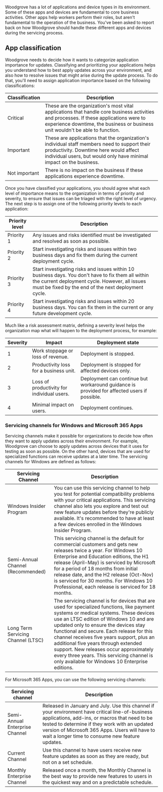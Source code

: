Woodgrove has a lot of applications and device types in its environment. Some of these apps and devices are fundamental to core business activities. Other apps help workers perform their roles, but aren't fundamental to the operation of the business. You've been asked to report back on how Woodgrove should handle these different apps and devices during the servicing process.

## App classification

Woodgrove needs to decide how it wants to categorize application importance for updates. Classifying and prioritizing your applications helps you understand how to best apply updates across your environment, and also how to resolve issues that might arise during the update process.  To do that, you'll need to assign application importance based on the following classifications:

|Classification|Description  |
|---------|---------|
|Critical|These are the organization's most vital applications that handle core business activities and processes. If these applications were to experience downtime, the business or business unit wouldn't be able to function.|
|Important|These are applications that the organization's individual staff members need to support their productivity. Downtime here would affect individual users, but would only have minimal impact on the business.|
|Not important|There is no impact on the business if these applications experience downtime. |

Once you have classified your applications, you should agree what each level of importance means to the organization in terms of priority and severity, to ensure that issues can be triaged with the right level of urgency. The next step is to assign one of the following priority levels to each application:

|Priority level  |Description  |
|---------|---------|
|Priority 1|Any issues and risks identified must be investigated and resolved as soon as possible.|
|Priority 2|Start investigating risks and issues within two business days and fix them during the current deployment cycle.|
|Priority 3|Start investigating risks and issues within 10 business days. You don't have to fix them all within the current deployment cycle. However, all issues must be fixed by the end of the next deployment cycle.|
|Priority 4|Start investigating risks and issues within 20 business days. You can fix them in the current or any future development cycle.|

Much like a risk assessment matrix, defining a severity level helps the organization map what will happen to the deployment process, for example:

|Severity  |Impact  |Deployment state  |
|---------|---------|---------|
|1| Work stoppage  or loss of revenue.        |Deployment is stopped.|
|2|Productivity loss for a business unit.|Deployment is stopped for affected devices only. |
|3|Loss of productivity for individual users.|Deployment can continue but workaround guidance is provided for affected users if possible.|
|4|Minimal impact on users.|Deployment continues.|

### Servicing channels for Windows and Microsoft 365 Apps

Servicing channels make it possible for organizations to decide how often they want to apply updates across their environment. For example, Woodgrove can choose to apply updates across devices that it uses for testing as soon as possible. On the other hand, devices that are used for specialized functions can receive updates at a later time.
The servicing channels for Windows are defined as follows:

|Servicing Channel  |Description  |
|---------|---------|
|Windows Insider Program     |You can use this servicing channel to help you test for potential compatibility problems with your critical applications. This servicing channel also lets you explore and test out new feature updates before they're publicly available. It's recommended to have at least a few devices enrolled in the Windows Insider Program.|
|Semi-Annual Channel (Recommended)|This servicing channel is the default for commercial customers and gets new releases twice a year. For Windows 10 Enterprise and Education editions, the H1 release (April-May) is serviced by Microsoft for a period of 18 months from initial release date, and the H2 release (Oct-Nov) is serviced for 30 months. For Windows 10 Professional, each release is serviced for 18 months.|
|Long Term Servicing Channel (LTSC)|The servicing channel is for devices that are used for specialized functions, like payment systems or medical systems. These devices use an LTSC edition of Windows 10 and are updated only to ensure the devices stay functional and secure. Each release for this channel receives five years support, plus an additional five years through extended support. New releases occur approximately every three years. This servicing channel is only available for Windows 10 Enterprise editions.|

For Microsoft 365 Apps, you can use the following servicing channels:

|Servicing channel  |Description  |
|---------|---------|
|Semi-Annual Enterprise Channel     |Released in January and July. Use this channel if your environment have critical line-of-business applications, add-ins, or macros that need to be tested to determine if they work with an updated version of Microsoft 365 Apps. Users will have to wait a longer time to consume new feature updates.|
|Current Channel     |Use this channel to have users receive new feature updates as soon as they are ready, but not on a set schedule.|
|Monthly Enterprise Channel|Released once a month, the Monthly Channel is the best way to provide new features to users in the quickest way and on a predictable schedule. |
